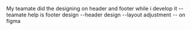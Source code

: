 My teamate did the designing on header and footer while i develop it
--teamate help is footer design
--header design 
--layout adjustment
-- on figma
